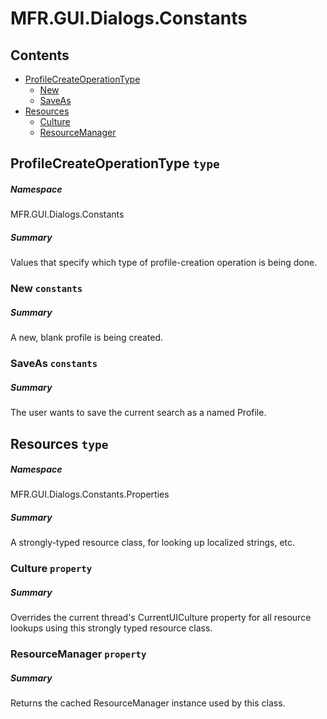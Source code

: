 <a name='assembly'></a>
# MFR.GUI.Dialogs.Constants

## Contents

- [ProfileCreateOperationType](#T-MFR-GUI-Dialogs-Constants-ProfileCreateOperationType 'MFR.GUI.Dialogs.Constants.ProfileCreateOperationType')
  - [New](#F-MFR-GUI-Dialogs-Constants-ProfileCreateOperationType-New 'MFR.GUI.Dialogs.Constants.ProfileCreateOperationType.New')
  - [SaveAs](#F-MFR-GUI-Dialogs-Constants-ProfileCreateOperationType-SaveAs 'MFR.GUI.Dialogs.Constants.ProfileCreateOperationType.SaveAs')
- [Resources](#T-MFR-GUI-Dialogs-Constants-Properties-Resources 'MFR.GUI.Dialogs.Constants.Properties.Resources')
  - [Culture](#P-MFR-GUI-Dialogs-Constants-Properties-Resources-Culture 'MFR.GUI.Dialogs.Constants.Properties.Resources.Culture')
  - [ResourceManager](#P-MFR-GUI-Dialogs-Constants-Properties-Resources-ResourceManager 'MFR.GUI.Dialogs.Constants.Properties.Resources.ResourceManager')

<a name='T-MFR-GUI-Dialogs-Constants-ProfileCreateOperationType'></a>
## ProfileCreateOperationType `type`

##### Namespace

MFR.GUI.Dialogs.Constants

##### Summary

Values that specify which type of profile-creation operation is being done.

<a name='F-MFR-GUI-Dialogs-Constants-ProfileCreateOperationType-New'></a>
### New `constants`

##### Summary

A new, blank profile is being created.

<a name='F-MFR-GUI-Dialogs-Constants-ProfileCreateOperationType-SaveAs'></a>
### SaveAs `constants`

##### Summary

The user wants to save the current search as a named Profile.

<a name='T-MFR-GUI-Dialogs-Constants-Properties-Resources'></a>
## Resources `type`

##### Namespace

MFR.GUI.Dialogs.Constants.Properties

##### Summary

A strongly-typed resource class, for looking up localized strings, etc.

<a name='P-MFR-GUI-Dialogs-Constants-Properties-Resources-Culture'></a>
### Culture `property`

##### Summary

Overrides the current thread's CurrentUICulture property for all
  resource lookups using this strongly typed resource class.

<a name='P-MFR-GUI-Dialogs-Constants-Properties-Resources-ResourceManager'></a>
### ResourceManager `property`

##### Summary

Returns the cached ResourceManager instance used by this class.
